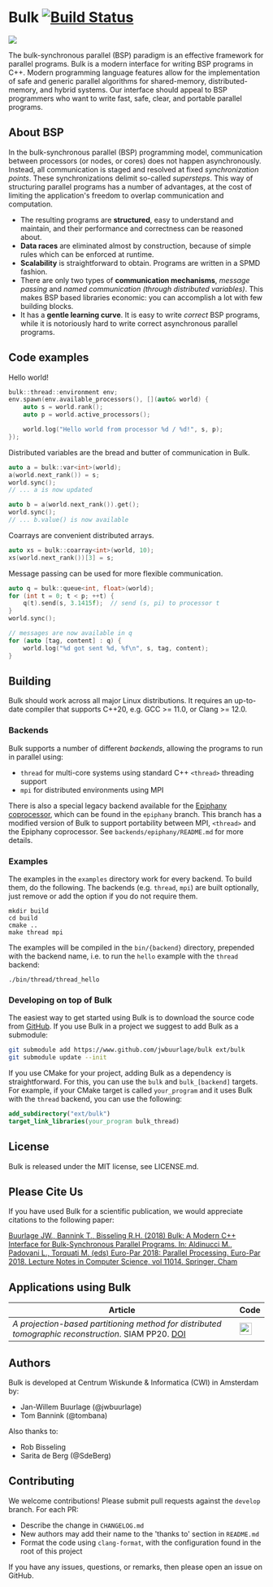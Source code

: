 # Bulk [![Build Status](https://travis-ci.org/jwbuurlage/Bulk.svg?branch=master)](https://travis-ci.org/jwbuurlage/Bulk)

![](https://raw.githubusercontent.com/jwbuurlage/Bulk/master/docs/pages/images/logo-square.png)

The bulk-synchronous parallel (BSP) paradigm is an effective framework for parallel programs.
Bulk is a modern interface for writing BSP programs in C++. Modern programming language features
allow for the implementation of safe and generic parallel algorithms
for shared-memory, distributed-memory, and hybrid systems. Our interface
should appeal to BSP programmers who want to write fast, safe, clear, and portable parallel programs.

## About BSP

In the bulk-synchronous parallel (BSP) programming model, communication between
processors (or nodes, or cores) does not happen asynchronously. Instead, all
communication is staged and resolved at fixed _synchronization points_. These
synchronizations delimit so-called _supersteps_. This way of structuring
parallel programs has a number of advantages, at the cost of limiting the
application's freedom to overlap communication and computation.

- The resulting programs are **structured**, easy to understand and maintain,
  and their performance and correctness can be reasoned about.
- **Data races** are eliminated almost by construction, because of simple rules
  which can be enforced at runtime.
- **Scalability** is straightforward to obtain. Programs are written in a SPMD
  fashion.
- There are only two types of **communication mechanisms**, _message passing_
  and _named communication (through distributed variables)_. This makes BSP
  based libraries economic: you can accomplish a lot with few building blocks.
- It has a **gentle learning curve**. It is easy to write _correct_ BSP
  programs, while it is notoriously hard to write correct asynchronous parallel
  programs.

## Code examples

Hello world!

```cpp
bulk::thread::environment env;
env.spawn(env.available_processors(), [](auto& world) {
    auto s = world.rank();
    auto p = world.active_processors();

    world.log("Hello world from processor %d / %d!", s, p);
});
```

Distributed variables are the bread and butter of communication in Bulk.

```cpp
auto a = bulk::var<int>(world);
a(world.next_rank()) = s;
world.sync();
// ... a is now updated

auto b = a(world.next_rank()).get();
world.sync();
// ... b.value() is now available
```

Coarrays are convenient distributed arrays.

```cpp
auto xs = bulk::coarray<int>(world, 10);
xs(world.next_rank())[3] = s;
```

Message passing can be used for more flexible communication.

```cpp
auto q = bulk::queue<int, float>(world);
for (int t = 0; t < p; ++t) {
    q(t).send(s, 3.1415f);  // send (s, pi) to processor t
}
world.sync();

// messages are now available in q
for (auto [tag, content] : q) {
    world.log("%d got sent %d, %f\n", s, tag, content);
}
```

## Building

Bulk should work across all major Linux distributions. It requires an up-to-date compiler that supports C++20, e.g. GCC >= 11.0, or Clang >= 12.0.

### Backends

Bulk supports a number of different *backends*, allowing the programs to run in
parallel using:

- `thread` for multi-core systems using standard C++ `<thread>` threading support
- `mpi` for distributed environments using MPI

There is also a special legacy backend available for the [Epiphany
coprocessor](https://www.parallella.org/), which can be found in the `epiphany`
branch. This branch has a modified version of Bulk to support portability
between MPI, `<thread>` and the Epiphany coprocessor. See
`backends/epiphany/README.md` for more details.

### Examples

The examples in the `examples` directory work for every backend. To build them,
do the following. The backends (e.g. `thread`, `mpi`) are built optionally, just
remove or add the option if you do not require them.

    mkdir build
    cd build
    cmake ..
    make thread mpi

The examples will be compiled in the `bin/{backend}` directory, prepended with
the backend name, i.e. to run the `hello` example with the `thread` backend:

    ./bin/thread/thread_hello

### Developing on top of Bulk

The easiest way to get started using Bulk is to download the source code from
[GitHub](https://www.github.com/jwbuurlage/bulk). If you use Bulk in a project
we suggest to add Bulk as a submodule:

```bash
git submodule add https://www.github.com/jwbuurlage/bulk ext/bulk
git submodule update --init
```

If you use CMake for your project, adding Bulk as a dependency is
straightforward. For this, you can use the `bulk` and `bulk_[backend]` targets.
For example, if your CMake target is called `your_program` and it uses Bulk with
the `thread` backend, you can use the following:

```cmake
add_subdirectory("ext/bulk")
target_link_libraries(your_program bulk_thread)
```

## License

Bulk is released under the MIT license, see LICENSE.md.

## Please Cite Us

If you have used Bulk for a scientific publication, we would appreciate
citations to the following paper:

[Buurlage JW., Bannink T., Bisseling R.H. (2018) Bulk: A Modern C++ Interface for Bulk-Synchronous Parallel Programs. In: Aldinucci M., Padovani L., Torquati M. (eds) Euro-Par 2018: Parallel Processing. Euro-Par 2018. Lecture Notes in Computer Science, vol 11014. Springer, Cham](https://doi.org/10.1007/978-3-319-96983-1_37)

## Applications using Bulk

| Article      |  Code  |
|------------------|--------|
| *A projection-based partitioning method for distributed tomographic reconstruction*. SIAM PP20. [DOI](https://doi.org/10.1137/1.9781611976137.6)  | [<img src="https://github.com/favicon.ico" width="24">](https://github.com/jwbuurlage/Pleiades) |

## Authors

Bulk is developed at Centrum Wiskunde & Informatica (CWI) in Amsterdam by:

* Jan-Willem Buurlage (@jwbuurlage)
* Tom Bannink (@tombana)

Also thanks to:

* Rob Bisseling
* Sarita de Berg (@SdeBerg)

## Contributing

We welcome contributions! Please submit pull requests against the `develop` branch. For each PR:

- Describe the change in `CHANGELOG.md`
- New authors may add their name to the 'thanks to' section in `README.md`
- Format the code using `clang-format`, with the configuration found in the root of this project

If you have any issues, questions, or remarks, then please open an issue on GitHub.
